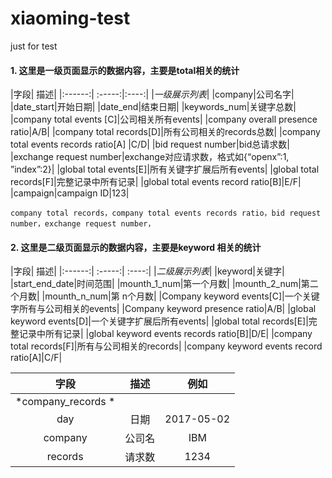 # xiaoming-test
just for test
#### 1. 这里是一级页面显示的数据内容，主要是total相关的统计

|字段| 描述|
|:------:| :-----:|:----:|
|*一级展示列表*|
|company|公司名字|
|date_start|开始日期|
|date_end|结束日期|
|keywords_num|关键字总数|
|company total events [C]|公司相关所有events|
|company overall presence ratio|A/B|
|company total records[D]|所有公司相关的records总数|
|company total events records ratio[A] |C/D|
|bid request number|bid总请求数|
|exchange request number|exchange对应请求数，格式如{“openx”:1, ”index”:2}|
|global total events[E]|所有关键字扩展后所有events|
|global total records[F]|完整记录中所有记录|
|global total events record ratio[B]|E/F|
|campaign|campaign  ID|123|

```
company total records，company total events records ratio，bid request number，exchange request number，

```

#### 2. 这里是二级页面显示的数据内容，主要是keyword 相关的统计

|字段| 描述|
|:------:| :-----:| :----:|
|*二级展示列表*|
|keyword|关键字|
|start_end_date|时间范围|
|mounth_1_num|第一个月数|
|mounth_2_num|第二个月数|
|mounth_n_num|第 n个月数|
|Company keyword events[C]|一个关键字所有与公司相关的events|
|Company  keyword presence ratio|A/B|
|global keyword events[D]|一个关键字扩展后所有events|
|global total records[E]|完整记录中所有记录|
|global  keyword events records  ratio[B]|D/E|
|company total   records[F]|所有与公司相关的records|
|company keyword events record ratio[A]|C/F|

  |字段| 描述|例如|
  |:--------:| :-----:| :----: |
  | *company_records *|
  |day|日期|2017-05-02|
  |company|公司名|IBM|
  |records|请求数|1234|
